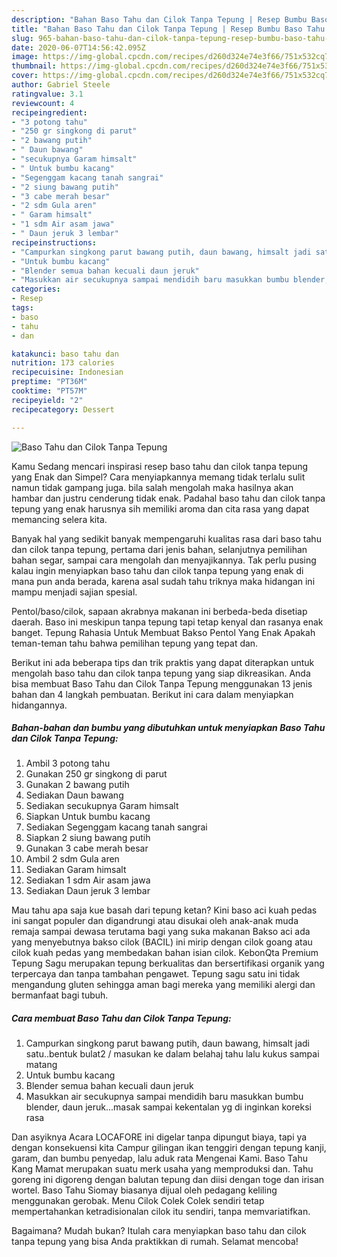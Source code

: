 ```yaml
---
description: "Bahan Baso Tahu dan Cilok Tanpa Tepung | Resep Bumbu Baso Tahu dan Cilok Tanpa Tepung Yang Sempurna"
title: "Bahan Baso Tahu dan Cilok Tanpa Tepung | Resep Bumbu Baso Tahu dan Cilok Tanpa Tepung Yang Sempurna"
slug: 965-bahan-baso-tahu-dan-cilok-tanpa-tepung-resep-bumbu-baso-tahu-dan-cilok-tanpa-tepung-yang-sempurna
date: 2020-06-07T14:56:42.095Z
image: https://img-global.cpcdn.com/recipes/d260d324e74e3f66/751x532cq70/baso-tahu-dan-cilok-tanpa-tepung-foto-resep-utama.jpg
thumbnail: https://img-global.cpcdn.com/recipes/d260d324e74e3f66/751x532cq70/baso-tahu-dan-cilok-tanpa-tepung-foto-resep-utama.jpg
cover: https://img-global.cpcdn.com/recipes/d260d324e74e3f66/751x532cq70/baso-tahu-dan-cilok-tanpa-tepung-foto-resep-utama.jpg
author: Gabriel Steele
ratingvalue: 3.1
reviewcount: 4
recipeingredient:
- "3 potong tahu"
- "250 gr singkong di parut"
- "2 bawang putih"
- " Daun bawang"
- "secukupnya Garam himsalt"
- " Untuk bumbu kacang"
- "Segenggam kacang tanah sangrai"
- "2 siung bawang putih"
- "3 cabe merah besar"
- "2 sdm Gula aren"
- " Garam himsalt"
- "1 sdm Air asam jawa"
- " Daun jeruk 3 lembar"
recipeinstructions:
- "Campurkan singkong parut bawang putih, daun bawang, himsalt jadi satu..bentuk bulat2 / masukan ke dalam belahaj tahu lalu kukus sampai matang"
- "Untuk bumbu kacang"
- "Blender semua bahan kecuali daun jeruk"
- "Masukkan air secukupnya sampai mendidih baru masukkan bumbu blender, daun jeruk...masak sampai kekentalan yg di inginkan koreksi rasa"
categories:
- Resep
tags:
- baso
- tahu
- dan

katakunci: baso tahu dan 
nutrition: 173 calories
recipecuisine: Indonesian
preptime: "PT36M"
cooktime: "PT57M"
recipeyield: "2"
recipecategory: Dessert

---
```



![Baso Tahu dan Cilok Tanpa Tepung](https://img-global.cpcdn.com/recipes/d260d324e74e3f66/751x532cq70/baso-tahu-dan-cilok-tanpa-tepung-foto-resep-utama.jpg)

Kamu Sedang mencari inspirasi resep baso tahu dan cilok tanpa tepung yang Enak dan Simpel? Cara menyiapkannya memang tidak terlalu sulit namun tidak gampang juga. bila salah mengolah maka hasilnya akan hambar dan justru cenderung tidak enak. Padahal baso tahu dan cilok tanpa tepung yang enak harusnya sih memiliki aroma dan cita rasa yang dapat memancing selera kita.

Banyak hal yang sedikit banyak mempengaruhi kualitas rasa dari baso tahu dan cilok tanpa tepung, pertama dari jenis bahan, selanjutnya pemilihan bahan segar, sampai cara mengolah dan menyajikannya. Tak perlu pusing kalau ingin menyiapkan baso tahu dan cilok tanpa tepung yang enak di mana pun anda berada, karena asal sudah tahu triknya maka hidangan ini mampu menjadi sajian spesial.

Pentol/baso/cilok, sapaan akrabnya makanan ini berbeda-beda disetiap daerah. Baso ini meskipun tanpa tepung tapi tetap kenyal dan rasanya enak banget. Tepung Rahasia Untuk Membuat Bakso Pentol Yang Enak Apakah teman-teman tahu bahwa pemilihan tepung yang tepat dan.


Berikut ini ada beberapa tips dan trik praktis yang dapat diterapkan untuk mengolah baso tahu dan cilok tanpa tepung yang siap dikreasikan. Anda bisa membuat Baso Tahu dan Cilok Tanpa Tepung menggunakan 13 jenis bahan dan 4 langkah pembuatan. Berikut ini cara dalam menyiapkan hidangannya.

<!--inarticleads1-->

##### Bahan-bahan dan bumbu yang dibutuhkan untuk menyiapkan Baso Tahu dan Cilok Tanpa Tepung:

1. Ambil 3 potong tahu
1. Gunakan 250 gr singkong di parut
1. Gunakan 2 bawang putih
1. Sediakan  Daun bawang
1. Sediakan secukupnya Garam himsalt
1. Siapkan  Untuk bumbu kacang
1. Sediakan Segenggam kacang tanah sangrai
1. Siapkan 2 siung bawang putih
1. Gunakan 3 cabe merah besar
1. Ambil 2 sdm Gula aren
1. Sediakan  Garam himsalt
1. Sediakan 1 sdm Air asam jawa
1. Sediakan  Daun jeruk 3 lembar


Mau tahu apa saja kue basah dari tepung ketan? Kini baso aci kuah pedas ini sangat populer dan digandrungi atau disukai oleh anak-anak muda remaja sampai dewasa terutama bagi yang suka makanan Bakso aci ada yang menyebutnya bakso cilok (BACIL) ini mirip dengan cilok goang atau cilok kuah pedas yang membedakan bahan isian cilok. KebonQta Premium Tepung Sagu merupakan tepung berkualitas dan bersertifikasi organik yang terpercaya dan tanpa tambahan pengawet. Tepung sagu satu ini tidak mengandung gluten sehingga aman bagi mereka yang memiliki alergi dan bermanfaat bagi tubuh. 

<!--inarticleads2-->

##### Cara membuat Baso Tahu dan Cilok Tanpa Tepung:

1. Campurkan singkong parut bawang putih, daun bawang, himsalt jadi satu..bentuk bulat2 / masukan ke dalam belahaj tahu lalu kukus sampai matang
1. Untuk bumbu kacang
1. Blender semua bahan kecuali daun jeruk
1. Masukkan air secukupnya sampai mendidih baru masukkan bumbu blender, daun jeruk...masak sampai kekentalan yg di inginkan koreksi rasa


Dan asyiknya Acara LOCAFORE ini digelar tanpa dipungut biaya, tapi ya dengan konsekuensi kita Campur gilingan ikan tenggiri dengan tepung kanji, garam, dan bumbu penyedap, lalu aduk rata Mengenai Kami. Baso Tahu Kang Mamat merupakan suatu merk usaha yang memproduksi dan. Tahu goreng ini digoreng dengan balutan tepung dan diisi dengan toge dan irisan wortel. Baso Tahu Siomay biasanya dijual oleh pedagang keliling menggunakan gerobak. Menu Cilok Colek Colek sendiri tetap mempertahankan ketradisionalan cilok itu sendiri, tanpa memvariatifkan. 

Bagaimana? Mudah bukan? Itulah cara menyiapkan baso tahu dan cilok tanpa tepung yang bisa Anda praktikkan di rumah. Selamat mencoba!
